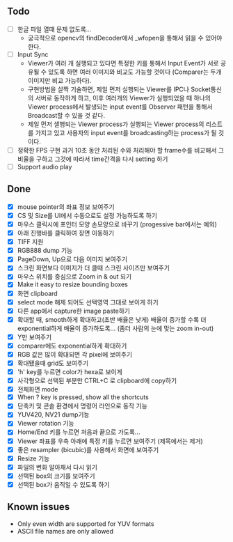 ## Todo
- [ ] 한글 파일 열때 문제 없도록...
  -  궁극적으로 opencv의 findDecoder에서 _wfopen을 통해서 읽을 수 있어야 한다.
- [ ] Input Sync
  - Viewer가 여러 개 실행되고 있다면 특정한 키를 통해서 Input Event가 서로 공유될 수 있도록 하면 여러 이미지와 비교도 가능할 것이다 (Comparer는 두개 이미지만 비교 가능하다).
  - 구현방법을 살짝 기술하면, 제일 먼저 실행되는 Viewer를 IPC나 Socket통신의 서버로 동작하게 하고,
  이후 여러개의 Viewer가 실행되었을 때 하나의 Viewer process에서 발생되는 input event를 Observer 패턴을 통해서 Broadcast할 수 있을 것 같다.
  - 제일 먼저 샐행되는 Viewer process가 실행되는 Viewer process의 리스트를 가지고 있고 사용자의 input event를 broadcasting하는 process가 될 것이다.
- [ ] 정확한 FPS 구현
  과거 10초 동안 처리된 수와 처리해야 할 frame수를 비교해서 그 비율을 구하고 그것에 따라서 time간격을 다시 setting 하기
- [ ] Support audio play

## Done
- [x] mouse pointer의 좌표 정보 보여주기
- [x] CS 및 Size를 UI에서 수동으로도 설정 가능하도록 하기
- [x] 마우스 클릭시에 포인터 모양 손모양으로 바꾸기 (progessive bar에서는 예외)
- [x] 아래 진행바를 클릭하여 장면 이동하기
- [x] TIFF 지원
- [x] RGB888 dump 기능
- [x] PageDown, Up으로 다음 이미지 보여주기
- [x] 스크린 화면보다 이미지가 더 클때 스크린 사이즈만 보여주기
- [x] 마우스 위치를 중심으로 Zoom in & out 되기
- [x] Make it easy to resize bounding boxes
- [x] 화면 clipboard
- [x] select mode 해제 되어도 선택영역 그대로 보이게 하기
- [x] 다른 app에서 capture한 image paste하기
- [x] 확대할 때, smooth하게 확대하고(초반 배율은 낮게) 배율이 증가할 수록 더 exponential하게 배율이 증가하도록... (좀더 사람의 눈에 맞는 zoom in-out)
- [x] Y만 보여주기
- [x] comparer에도 exponential하게 확대하기
- [x] RGB 값은 많이 확대되면 각 pixel에 보여주기
- [x] 확대됐을때 grid도 보여주기
- [x] 'h' key를 누르면 color가 hexa로 보이게
- [x] 사각형으로 선택된 부분만 CTRL+C 로 clipboard에 copy하기
- [x] 전체화면 mode
- [x] When ? key is pressed, show all the shortcuts
- [x] 단축키 및 콘솔 환경에서 명령어 라인으로 동작 기능
- [x] YUV420, NV21 dump기능
- [x] Viewer rotation 기능
- [x] Home/End 키를 누르면 처음과 끝으로 가도록...
- [x] Viewer 좌표를 우측 아래에 특정 키를 누르면 보여주기 (제목에서는 제거)
- [x] 좋은 resampler (bicubic)를 사용해서 화면에 보여주기
- [x] Resize 기능
- [x] 파일의 변화 알아채서 다시 읽기
- [x] 선택된 box의 크기를 보여주기
- [x] 선택된 box가 움직일 수 있도록 하기

## Known issues
- Only even width are supported for YUV formats
- ASCII file names are only allowed